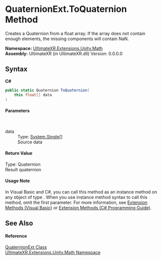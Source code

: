 # QuaternionExt.ToQuaternion Method 
 

Creates a Quaternion from a float array. If the array does not contain enough elements, the missing components will contain NaN.

**Namespace:**&nbsp;<a href="N_UltimateXR_Extensions_Unity_Math">UltimateXR.Extensions.Unity.Math</a><br />**Assembly:**&nbsp;UltimateXR (in UltimateXR.dll) Version: 0.0.0.0

## Syntax

**C#**<br />
``` C#
public static Quaternion ToQuaternion(
	this float[] data
)
```


#### Parameters
&nbsp;<dl><dt>data</dt><dd>Type: <a href="https://docs.microsoft.com/dotnet/api/system.single" target="_blank" rel="noopener noreferrer">System.Single</a>[]<br />Source data</dd></dl>

#### Return Value
Type: Quaternion<br />Result quaternion

#### Usage Note
In Visual Basic and C#, you can call this method as an instance method on any object of type . When you use instance method syntax to call this method, omit the first parameter. For more information, see <a href="https://docs.microsoft.com/dotnet/visual-basic/programming-guide/language-features/procedures/extension-methods" target="_blank" rel="noopener noreferrer">Extension Methods (Visual Basic)</a> or <a href="https://docs.microsoft.com/dotnet/csharp/programming-guide/classes-and-structs/extension-methods" target="_blank" rel="noopener noreferrer">Extension Methods (C# Programming Guide)</a>.

## See Also


#### Reference
<a href="T_UltimateXR_Extensions_Unity_Math_QuaternionExt">QuaternionExt Class</a><br /><a href="N_UltimateXR_Extensions_Unity_Math">UltimateXR.Extensions.Unity.Math Namespace</a><br />